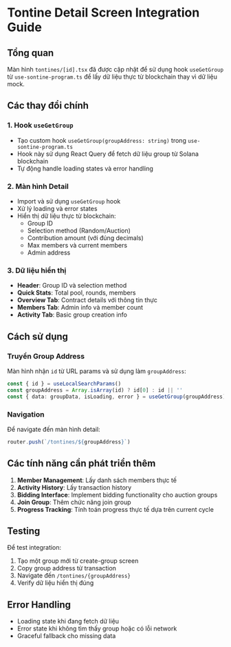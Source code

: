 # Tontine Detail Screen Integration Guide

## Tổng quan
Màn hình `tontines/[id].tsx` đã được cập nhật để sử dụng hook `useGetGroup` từ `use-sontine-program.ts` để lấy dữ liệu thực từ blockchain thay vì dữ liệu mock.

## Các thay đổi chính

### 1. Hook `useGetGroup`
- Tạo custom hook `useGetGroup(groupAddress: string)` trong `use-sontine-program.ts`
- Hook này sử dụng React Query để fetch dữ liệu group từ Solana blockchain
- Tự động handle loading states và error handling

### 2. Màn hình Detail
- Import và sử dụng `useGetGroup` hook
- Xử lý loading và error states
- Hiển thị dữ liệu thực từ blockchain:
  - Group ID
  - Selection method (Random/Auction)
  - Contribution amount (với đúng decimals)
  - Max members và current members
  - Admin address

### 3. Dữ liệu hiển thị
- **Header**: Group ID và selection method
- **Quick Stats**: Total pool, rounds, members
- **Overview Tab**: Contract details với thông tin thực
- **Members Tab**: Admin info và member count
- **Activity Tab**: Basic group creation info

## Cách sử dụng

### Truyền Group Address
Màn hình nhận `id` từ URL params và sử dụng làm `groupAddress`:
```typescript
const { id } = useLocalSearchParams()
const groupAddress = Array.isArray(id) ? id[0] : id || ''
const { data: groupData, isLoading, error } = useGetGroup(groupAddress)
```

### Navigation
Để navigate đến màn hình detail:
```typescript
router.push(`/tontines/${groupAddress}`)
```

## Các tính năng cần phát triển thêm

1. **Member Management**: Lấy danh sách members thực tế
2. **Activity History**: Lấy transaction history
3. **Bidding Interface**: Implement bidding functionality cho auction groups
4. **Join Group**: Thêm chức năng join group
5. **Progress Tracking**: Tính toán progress thực tế dựa trên current cycle

## Testing
Để test integration:
1. Tạo một group mới từ create-group screen
2. Copy group address từ transaction
3. Navigate đến `/tontines/{groupAddress}`
4. Verify dữ liệu hiển thị đúng

## Error Handling
- Loading state khi đang fetch dữ liệu
- Error state khi không tìm thấy group hoặc có lỗi network
- Graceful fallback cho missing data
